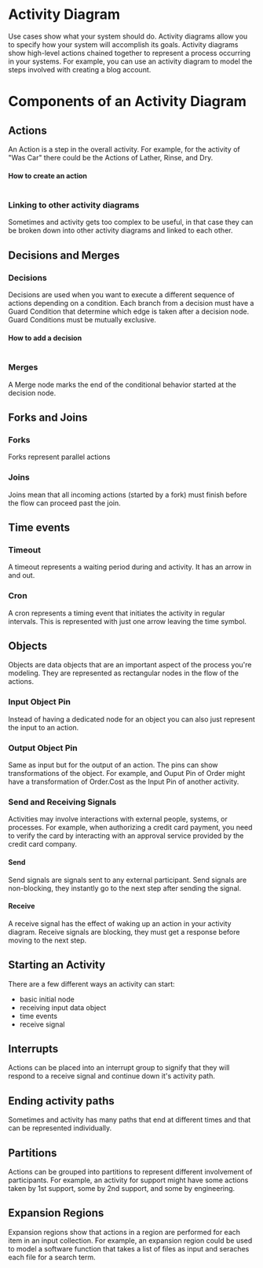 Activity Diagram
================

Use cases show what your system should do. Activity diagrams allow you to
specify how your system will accomplish its goals. Activity diagrams show
high-level actions chained together to represent a process occurring in your
systems. For example, you can use an activity diagram to model the steps
involved with creating a blog account.

# Components of an Activity Diagram

## Actions
An Action is a step in the overall activity. For example, for the activity of
"Was Car" there could be the Actions of Lather, Rinse, and Dry.

#### How to create an action
```Go
```

### Linking to other activity diagrams
Sometimes and activity gets too complex to be useful, in that case they can be
broken down into other activity diagrams and linked to each other.

## Decisions and Merges

### Decisions
Decisions are used when you want to execute a different sequence of actions
depending on a condition. Each branch from a decision must have a Guard
Condition that determine which edge is taken after a decision node. Guard
Conditions must be mutually exclusive.

#### How to add a decision
```Go
```

### Merges
A Merge node marks the end of the conditional behavior started at the decision
node.

## Forks and Joins

### Forks
Forks represent parallel actions

### Joins
Joins mean that all incoming actions (started by a fork) must finish before the
flow can proceed past the join.

## Time events

### Timeout
A timeout represents a waiting period during and activity. It has an arrow in
and out.

### Cron
A cron represents a timing event that initiates the activity in regular
intervals. This is represented with just one arrow leaving the time symbol.

## Objects
Objects are data objects that are an important aspect of the process you're
modeling. They are represented as rectangular nodes in the flow of the actions.

### Input Object Pin
Instead of having a dedicated node for an object you can also just represent the
input to an action.

### Output Object Pin
Same as input but for the output of an action. The pins can show transformations
of the object. For example, and Ouput Pin of Order might have a transformation
of Order.Cost as the Input Pin of another activity.

### Send and Receiving Signals
Activities may involve interactions with external people, systems, or processes.
For example, when authorizing a credit card payment, you need to verify the card
by interacting with an approval service provided by the credit card company.

#### Send
Send signals are signals sent to any external participant. Send signals are
non-blocking, they instantly go to the next step after sending the signal.

#### Receive
A receive signal has the effect of waking up an action in your activity diagram.
Receive signals are blocking, they must get a response before moving to the next
step.

## Starting an Activity
There are a few different ways an activity can start:
  - basic initial node
  - receiving input data object
  - time events
  - receive signal

## Interrupts
Actions can be placed into an interrupt group to signify that they will respond
to a receive signal and continue down it's activity path.

## Ending activity paths
Sometimes and activity has many paths that end at different times and that can
be represented individually.

## Partitions
Actions can be grouped into partitions to represent different involvement of
participants. For example, an activity for support might have some actions taken
by 1st support, some by 2nd support, and some by engineering.

## Expansion Regions
Expansion regions show that actions in a region are performed for each item in
an input collection. For example, an expansion region could be used to model a
software function that takes a list of files as input and seraches each file for
a search term.
